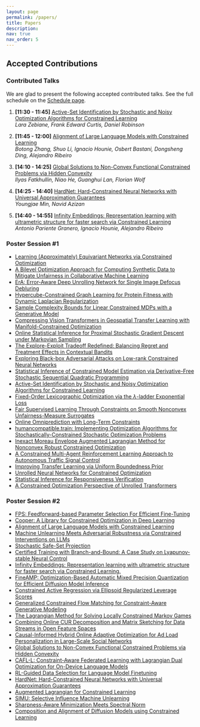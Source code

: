 ```yaml
---
layout: page
permalink: /papers/
title: Papers
description:
nav: true
nav_order: 5
---
```


## **Accepted Contributions**

### Contributed Talks

We are glad to present the following accepted contributed talks. See the full schedule on the [Schedule page](/schedule/).

1. **[11:30 - 11:45]** [Active-Set Identification by Stochastic and Noisy Optimization Algorithms for Constrained Learning](https://openreview.net/forum?id=vzfNQwwAqQ)
  <br> *Lara Zebiane, Frank Edward Curtis, Daniel Robinson*

2. **[11:45 - 12:00]** [Alignment of Large Language Models with Constrained Learning](https://openreview.net/forum?id=4ZPPnIRjJQ)
  <br> *Botong Zhang, Shuo Li, Ignacio Hounie, Osbert Bastani, Dongsheng Ding, Alejandro Ribeiro*

3. **[14:10 - 14:25]** [Global Solutions to Non-Convex Functional Constrained Problems via Hidden Convexity](https://openreview.net/forum?id=m27KVpfbKi)
  <br> *Ilyas Fatkhullin, Niao He, Guanghui Lan, Florian Wolf*

4. **[14:25 - 14:40]** [HardNet: Hard-Constrained Neural Networks with Universal Approximation Guarantees](https://openreview.net/forum?id=HWZ6W7AiJL)
  <br> *Youngjae Min, Navid Azizan*

5. **[14:40 - 14:55]** [Infinity Embeddings: Representation learning with ultrametric structure for faster search via Constrained Learning](https://openreview.net/forum?id=HNAqDj7zTq)
  <br> *Antonio Pariente Granero, Ignacio Hounie, Alejandro Ribeiro*


### Poster Session #1

- [Learning (Approximately) Equivariant Networks via Constrained Optimization](https://openreview.net/forum?id=ClPTxR8Z1G)
- [A Bilevel Optimization Approach for Computing Synthetic Data to Mitigate Unfairness in Collaborative Machine Learning](https://openreview.net/forum?id=YTUfKohLUP)
- [ErA: Error-Aware Deep Unrolling Network for Single Image Defocus Debluring](https://openreview.net/forum?id=w8fFSm4RR9)
- [Hypercube-Constrained Graph Learning for Protein Fitness with Dynamic Laplacian Regularization](https://openreview.net/forum?id=sj9KZCc1JH)
- [Sample Complexity Bounds for Linear Constrained MDPs with a Generative Model](https://openreview.net/forum?id=HSLRSfbLaO)
- [Compressing Vision Transformers in Geospatial Transfer Learning with Manifold-Constrained Optimization](https://openreview.net/forum?id=IPWP0o5fgb)
- [Online Statistical Inference for Proximal Stochastic Gradient Descent under Markovian Sampling](https://openreview.net/forum?id=udIZgO8uCA)
- [The Explore-Exploit Tradeoff Redefined: Balancing Regret and Treatment Effects in Contextual Bandits](https://openreview.net/forum?id=KTn5igMOmS)
- [Exploring Black-box Adversarial Attacks on Low-rank Constrained Neural Networks](https://openreview.net/forum?id=dgQJ3muXZf)
- [Statistical Inference of Constrained Model Estimation via Derivative-Free Stochastic Sequential Quadratic Programming](https://openreview.net/forum?id=FjwCVyEc79)
- [Active-Set Identification by Stochastic and Noisy Optimization Algorithms for Constrained Learning](https://openreview.net/forum?id=vzfNQwwAqQ)
- [Fixed-Order Lexicographic Optimization via the $\lambda$-ladder Exponential Loss](https://openreview.net/forum?id=zpPSQpVfIm)
- [Fair Supervised Learning Through Constraints on Smooth Nonconvex Unfairness-Measure Surrogates](https://openreview.net/forum?id=IcsO4iF33n)
- [Online Omniprediction with Long-Term Constraints](https://openreview.net/forum?id=aBCGylDUl4)
- [humancompatible.train: Implementing Optimization Algorithms for Stochastically-Constrained Stochastic Optimization Problems](https://openreview.net/forum?id=BbuqIsKNPc)
- [Inexact Moreau Envelope Augmented Lagrangian Method for Nonconvex Robust Constrained Optimization](https://openreview.net/forum?id=BVuORzJ4ye)
- [A Constrained Multi-Agent Reinforcement Learning Approach to Autonomous Traffic Signal Control](https://openreview.net/forum?id=aMBD9mEjlw)
- [Improving Transfer Learning via Uniform Boundedness Prior](https://openreview.net/forum?id=n626OXew5u)
- [Unrolled Neural Networks for Constrained Optimization](https://openreview.net/forum?id=i3t4drqcFF)
- [Statistical Inference for Responsiveness Verification](https://openreview.net/forum?id=ZU5QPmrz3e)
- [A Constrained Optimization Perspective of Unrolled Transformers](https://openreview.net/forum?id=Hy52oYniV1)

### Poster Session #2

- [FPS: Feedforward-based Parameter Selection For Efficient Fine-Tuning](https://openreview.net/forum?id=75Sl9Dhw3f)
- [Cooper: A Library for Constrained Optimization in Deep Learning](https://openreview.net/forum?id=OXOZYP3xJX)
- [Alignment of Large Language Models with Constrained Learning](https://openreview.net/forum?id=4ZPPnIRjJQ)
- [Machine Unlearning Meets Adversarial Robustness via Constrained Interventions on LLMs](https://openreview.net/forum?id=5nJLuVfRT2)
- [Stochastic Safe-Set Projection](https://openreview.net/forum?id=uqOhejCEwa)
- [Certified Training with Branch-and-Bound: A Case Study on Lyapunov-stable Neural Control](https://openreview.net/forum?id=ZP5ZB79Zhj)
- [Infinity Embeddings: Representation learning with ultrametric structure for faster search via Constrained Learning.](https://openreview.net/forum?id=HNAqDj7zTq)
- [FineAMP: Optimization-Based Automatic Mixed Precision Quantization for Efficient Diffusion Model Inference](https://openreview.net/forum?id=sVObVLUs0C)
- [Constrained Active Regression via Ellipsoid Regularized Leverage Scores](https://openreview.net/forum?id=eXKnR11wkc)
- [Generalized Constrained Flow Matching for Constraint-Aware Generative Modeling](https://openreview.net/forum?id=ESjoUyIy0b)
- [The Lagrangian Method for Solving Locally Constrained Markov Games](https://openreview.net/forum?id=hBvCERnRIQ)
- [Combining Online CUR Decomposition and Matrix Sketching for Data Streams in Open Feature Spaces](https://openreview.net/forum?id=xcnMiei20G)
- [Causal-Informed Hybrid Online Adaptive Optimization for Ad Load Personalization in Large-Scale Social Networks](https://openreview.net/forum?id=uwj93B9g5u)
- [Global Solutions to Non-Convex Functional Constrained Problems via Hidden Convexity](https://openreview.net/forum?id=m27KVpfbKi)
- [CAFL-L: Constraint-Aware Federated Learning with Lagrangian Dual Optimization for On-Device Language Models](https://openreview.net/forum?id=yhsP6iF1cK)
- [RL-Guided Data Selection for Language Model Finetuning](https://openreview.net/forum?id=WL6g8a8X4d)
- [HardNet: Hard-Constrained Neural Networks with Universal Approximation Guarantees](https://openreview.net/forum?id=HWZ6W7AiJL)
- [Augmented Lagrangian for Constrained Learning](https://openreview.net/forum?id=Xeru2MfMu3)
- [SIMU: Selective Influence Machine Unlearning](https://openreview.net/forum?id=CIfSZZAzho)
- [Sharpness-Aware Minimization Meets Spectral Norm](https://openreview.net/forum?id=rnds9HsWY2)
- [Composition and Alignment of Diffusion Models using Constrained Learning](https://openreview.net/forum?id=LzBqxHaiXX)
